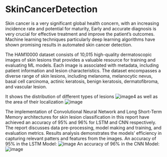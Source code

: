 # SkinCancerDetection
Skin cancer is a very significant global health concern, with an increasing incidence rate and potential for maturity, Early and accurate diagnosis is very crucial for effective treatment and improve the patient’s outcomes. Machine learning techniques particularly deep learning algorithms have shown promising results in automated skin cancer detection.

The HAM10000 dataset consists of 10,015 high-quality dermatoscopic images of skin lesions that provides a valuable resource for training and evaluating ML models. Each image is associated with metadata, including patient information and lesion characteristics. The dataset encompasses a diverse range of skin lesions, including melanoma, melanocytic nevus, basal cell carcinoma, actinic keratosis, benign keratosis, dermatofibroma, and vascular lesion.

It shows the distribution of different types of lesions
![image](https://github.com/AaronANoronha-Pr/SkinCancerDetection/assets/77603875/cdfe0f20-7649-425d-9553-209eb25ec78f)4
as well as the area of their localization
![image](https://github.com/AaronANoronha-Pr/SkinCancerDetection/assets/77603875/f67551b9-af9d-43f4-84a1-0d6e0809eea7)

The implementation of Convolutional Neural Network and Long Short-Term Memory architectures for skin lesion classification in this report have achieved an accuracy of 95% and 96% for LSTM and CNN respectively. The report discusses data pre-processing, model making and training, and evaluation metrics. Results analysis demonstrates the models’ efficiency in capturing relevant patters and features from the images.
An accuracy of 95% in the LSTM Model:
 ![image](https://github.com/AaronANoronha-Pr/SkinCancerDetection/assets/77603875/04b62fe8-e9a3-4f0e-b1ee-b8f362de4dc6)
An accuracy of 96% in the CNN Model:
![image](https://github.com/AaronANoronha-Pr/SkinCancerDetection/assets/77603875/9612160d-61d2-42c6-bcc3-e09c3f5a21b4)
